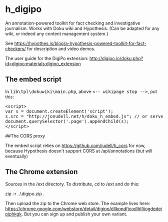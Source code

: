 # h_digipo
An annotation-powered toolkit for fact checking and investigative journalism. Works with Doku wiki and Hypothesis. (Can be adapted for any wiki, or indeed any content management system.)

See https://hypothes.is/blog/a-hypothesis-powered-toolkit-for-fact-checkers/ for description and video demos.

The user guide for the DigiPo extension: http://digipo.io/doku.php?id=digipo:materials:digipo_extension

## The embed script

In <tt>lib\tpl\dokuwiki\main.php</tt>, above <tt>&lt;-- wikipage stop --></tt>, put this:

<pre>
&lt;script>
var s = document.createElement('script');
s.src = "http://jonudell.net/h/doku_h_embed.js"; // or serve your own copy
document.querySelector('.page').appendChild(s);
&lt;/script>
</pre>

##The CORS proxy

The embed script relies on https://github.com/judell/h_cors for now, because Hypothesis doesn't support CORS at /api/annotations (but will eventually)

## The Chrome extension

Sources in the /ext directory. To distribute, cd to /ext and do this:

zip -r ..\digipo.zip .

Then upload the zip to the Chrome web store. The example lives here: https://chrome.google.com/webstore/detail/digipo/dllkpndfjcodlhlfiiogdedeipjphkgk. But you can sign up and publish your own variant.


